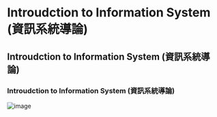 # Introudction to Information System (資訊系統導論)

## Introudction to Information System (資訊系統導論)

### Introudction to Information System (資訊系統導論)

![image](https://github.com/user-attachments/assets/aa5bc3e6-3896-4b40-bb47-068f45ab40b6)
